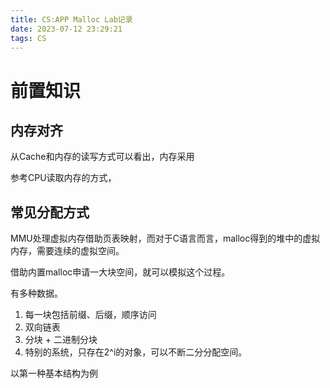 ```yaml
---
title: CS:APP Malloc Lab记录
date: 2023-07-12 23:29:21
tags: CS
---
```




# 前置知识

## 内存对齐

从Cache和内存的读写方式可以看出，内存采用

参考CPU读取内存的方式，

## 常见分配方式

MMU处理虚拟内存借助页表映射，而对于C语言而言，malloc得到的堆中的虚拟内存，需要连续的虚拟空间。

借助内置malloc申请一大块空间，就可以模拟这个过程。

有多种数据。

1. 每一块包括前缀、后缀，顺序访问
2. 双向链表
3. 分块 + 二进制分块
4. 特别的系统，只存在2^i的对象，可以不断二分分配空间。

以第一种基本结构为例

```c

```

